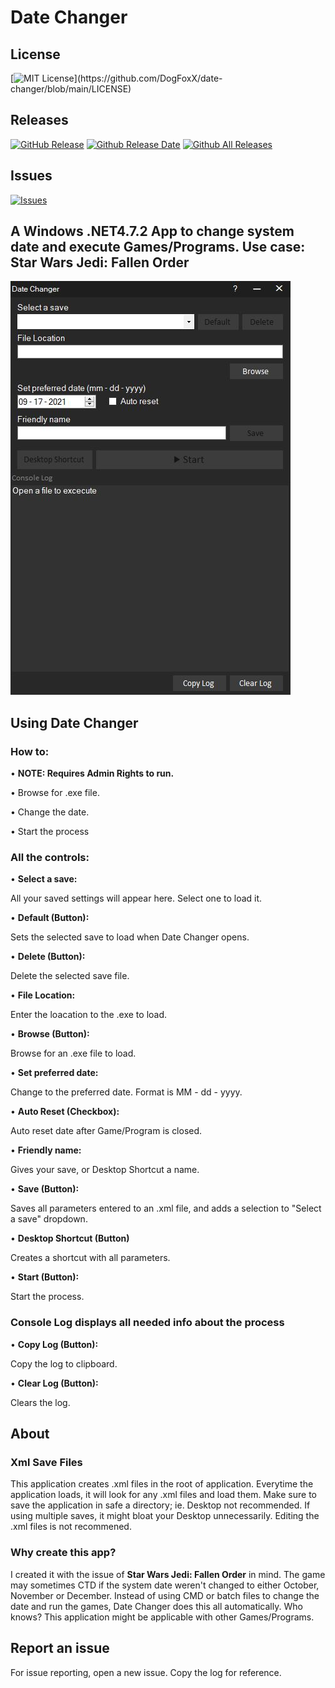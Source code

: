 # Date Changer

## License

[![MIT License](https://img.shields.io/apm/l/atomic-design-ui.svg?)](https://github.com/DogFoxX/date-changer/blob/main/LICENSE)

## Releases

[![GitHub Release](https://img.shields.io/github/v/release/dogfoxx/date-changer)](https://github.com/DogFoxX/date-changer/releases)
[![Github Release Date](https://img.shields.io/github/release-date/dogfoxx/date-changer)]()
[![Github All Releases](https://img.shields.io/github/downloads/dogfoxx/date-changer/total.svg?style=flat)]()

## Issues
[![Issues](https://img.shields.io/github/issues-raw/dogfoxx/date-changer.svg?maxAge=25000)](https://github.com/tterb/Hyde/issues)  

## A Windows .NET4.7.2 App to change system date and execute Games/Programs. Use case: Star Wars Jedi: Fallen Order

![alt text](https://raw.githubusercontent.com/DogFoxX/date-changer/main/main_window.JPG)

## Using Date Changer

### How to:
• **NOTE: Requires Admin Rights to run.**

• Browse for .exe file.

• Change the date.

• Start the process


### All the controls:
• **Select a save:**

All your saved settings will appear here. Select one to load it.


• **Default (Button):**

Sets the selected save to load when Date Changer opens.


• **Delete (Button):**

Delete the selected save file.


• **File Location:**

Enter the loacation to the .exe to load.


• **Browse (Button):**

Browse for an .exe file to load.


• **Set preferred date:**

Change to the preferred date. Format is MM - dd - yyyy.


• **Auto Reset (Checkbox):**

Auto reset date after Game/Program is closed.


• **Friendly name:**

Gives your save, or Desktop Shortcut a name.


• **Save (Button):**

Saves all parameters entered to an .xml file, and adds a selection to "Select a save" dropdown.


• **Desktop Shortcut (Button)**

Creates a shortcut with all parameters.


• **Start (Button):**

Start the process.


### Console Log displays all needed info about the process
• **Copy Log (Button):**

Copy the log to clipboard.


• **Clear Log (Button):**

Clears the log.


## About

### Xml Save Files
This application creates .xml files in the root of application.
Everytime the application loads, it will look for any .xml files and load them.
Make sure to save the application in safe a directory; ie. Desktop not recommended. If using multiple saves, it might bloat your Desktop unnecessarily.
Editing the .xml files is not recommened.

### Why create this app?
I created it with the issue of **Star Wars Jedi: Fallen Order** in mind.
The game may sometimes CTD if the system date weren't changed to either October, November or December.
Instead of using CMD or batch files to change the date and run the games, Date Changer does this all automatically.
Who knows? This application might be applicable with other Games/Programs.

## Report an issue
For issue reporting, open a new issue.
Copy the log for reference.
